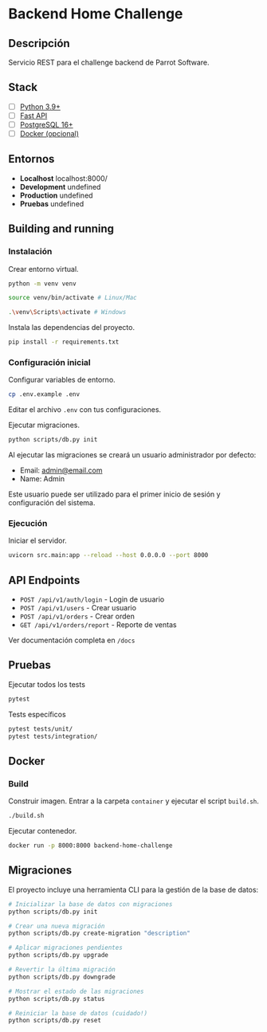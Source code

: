 # Backend Home Challenge

## Descripción

Servicio REST para el challenge backend de Parrot Software.

## Stack

- [ ] [Python 3.9+](https://www.python.org/)
- [ ] [Fast API](https://fastapi.tiangolo.com/)
- [ ] [PostgreSQL 16+](https://www.postgresql.org/)
- [ ] [Docker (opcional)](https://www.docker.com/)

## Entornos

- **Localhost** localhost:8000/
- **Development** undefined
- **Production** undefined
- **Pruebas** undefined

## Building and running

### Instalación

Crear entorno virtual.

```bash
python -m venv venv

source venv/bin/activate # Linux/Mac

.\venv\Scripts\activate # Windows
```

Instala las dependencias del proyecto.

```bash
pip install -r requirements.txt
```

### Configuración inicial

Configurar variables de entorno.

```bash
cp .env.example .env
```

Editar el archivo `.env` con tus configuraciones.

Ejecutar migraciones.

```bash
python scripts/db.py init
```

Al ejecutar las migraciones se creará un usuario administrador por defecto:

- Email: admin@email.com
- Name: Admin

Este usuario puede ser utilizado para el primer inicio de sesión y configuración del sistema.

### Ejecución

Iniciar el servidor.

```bash
uvicorn src.main:app --reload --host 0.0.0.0 --port 8000
```

## API Endpoints

- `POST /api/v1/auth/login` - Login de usuario
- `POST /api/v1/users` - Crear usuario
- `POST /api/v1/orders` - Crear orden
- `GET /api/v1/orders/report` - Reporte de ventas

Ver documentación completa en `/docs`

## Pruebas

Ejecutar todos los tests

```bash
pytest
```

Tests específicos

```bash
pytest tests/unit/
pytest tests/integration/
```

## Docker

### Build

Construir imagen. Entrar a la carpeta `container` y ejecutar el script `build.sh`.

```bash
./build.sh
```

Ejecutar contenedor.

```bash
docker run -p 8000:8000 backend-home-challenge
```

## Migraciones

El proyecto incluye una herramienta CLI para la gestión de la base de datos:

```bash
# Inicializar la base de datos con migraciones
python scripts/db.py init

# Crear una nueva migración
python scripts/db.py create-migration "description"

# Aplicar migraciones pendientes
python scripts/db.py upgrade

# Revertir la última migración
python scripts/db.py downgrade

# Mostrar el estado de las migraciones
python scripts/db.py status

# Reiniciar la base de datos (cuidado!)
python scripts/db.py reset
```
